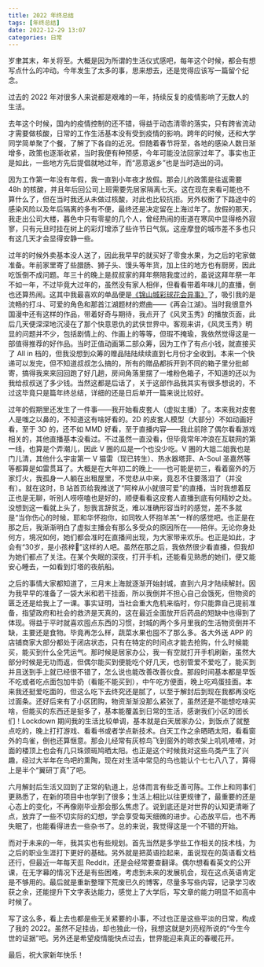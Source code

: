 ```yaml
---
title: 2022 年终总结
tags: [年终总结]
date: 2022-12-29 13:07
categories: 日常
---
```

岁聿其末，年关将至。大概是因为所谓的生活仪式感吧，每年这个时候，都会有想写点什么的冲动。今年发生了太多的事，思来想去，还是觉得应该写一篇留个纪念。

过去的 2022 年对很多人来说都是艰难的一年，持续反复的疫情影响了无数人的生活。

去年这个时候，国内的疫情控制的还不错，得益于动态清零的落实，只有跨省流动才需要做核酸，日常的工作生活基本没有受到疫情的影响。跨年的时候，还和大学同学简单聚了个餐，了解了下各自的近况。但随着春节将至，各地的感染人数日渐增多，政策也逐渐收紧，当时我便有种预感，今年可能没法回家过年了。事实也正是如此，一些地方先后提倡就地过年，而“恶意返乡”也是当时造出的词。

因为工作第一年没有年假，我一直到小年夜才放假。那会儿的政策是往返需要 48h 的核酸，并且年后回公司上班需要先居家隔离七天。这在现在来看可能也不算什么了，但在当时我还从未做过核酸，对此也比较抗拒。另外权衡了下路途中的感染风险以及年后隔离的多有不便，最终还是决定留在上海过年了。放假的那天，我走出公司大楼，暮色中只有零星的几个人，曾经热闹的街道在寒风中显得格外寂寥，只有元旦时挂在树上的彩灯增添了些许节日气氛。这座摩登的城市差不多也只有这几天才会显得安静一些。

过年的时候外卖基本没人送了，因此我早早的就买好了零食水果，为之后的宅家做准备。年前家里寄了些腊肠、狮子头、馒头等年货，加上住的地方也有厨房，因此吃饭倒不成问题。年三十的晚上是叔叔家的拜年祭陪我度过的，虽说这拜年祭一年不如一年，不过毕竟大过年的，虽然没有家人相伴，但看看带着年味儿的直播，倒也还算热闹。这其中我最喜欢的单品便是[《锦山城彩球花会异事》](https://www.bilibili.com/festival/2022bnj?bvid=BV1Nu411d7Qh)了，吸引我的是流畅的打斗、可爱的角色和那首江湖题材的燃曲——《再会江湖》。当时我很意外国漫中还有这样的作品，带着好奇与期待，我点开了《风灵玉秀》的播放页面，此后几天便深深地沉浸在了那个快意恩仇的武侠世界中。客观来讲，《风灵玉秀》明显的问题并不少，包括剧情上的、作画上的等等，但瑕不掩瑜，我依然觉得这是一部值得推荐的好作品。当时正值动画第二部众筹，因为工作了有点小钱，就直接买了 All in 档的，但我没想到众筹的赠品陆陆续续直到七月份才全收到。本来一个快递可以发完，但不知道叔叔怎么搞的，所有的赠品都拆开到不同的箱子里分批邮寄，搞得我来来回回跑了好几趟，房间角落里摆了一堆粉色箱子，不知道的还以为我给叔叔送了多少钱。当然这都是后话了，关于这部作品我其实有很多想说的，不过这毕竟只是篇年终总结，详细的还是日后单开一篇来说比较好。

过年的假期里还发生了一件事——我开始看皮套人（虚拟主播）了。本来我对皮套人是嗤之以鼻的，不知道这有啥好看的。2D 的皮套人模型（大部分）不如动画好看，至于 3D 的，还不如 MMD 好看，至于直播内容——我此前除了偶尔看看游戏相关的，其他直播基本没看过。不过虽然一直没看，但毕竟常年冲浪在互联网的第一线，也算是个弄潮儿，因此 V 圈的瓜是一个也没少吃。V 圈的大姐二姐我也是门儿清，其他什么宇宙第一 V 猫雷（现已转生）、热水器塔菲、A-Soul 圣嘉然等等都算是如雷贯耳了。大概是在大年初二的晚上——也可能是初三，看着窗外的万家灯火，我孤身一人躺在出租屋里，不觉悲从中来，竟忍不住要落泪了（并没有）。就在这时，B 站首页给我推送了“阿梓从小就很可爱”的直播，当时我想着反正也是无聊，听别人唠唠嗑也是好的，顺便看看这皮套人直播到底有何精妙之处。没想到这一看就上头了，恕我言辞贫乏，难以准确形容当时的感觉，差不多就是“当你伤心的时候，耶和华怀抱你，如同牧人怀抱羊羔”一样的感觉吧。也正是在那之后，我渐渐明白了虚拟主播会有那么多受众的原因所在——陪伴。无论你身处何方，境况如何，她们都会准时在直播间出现，为大家带来欢乐。也正是如此，才会有“30岁，是小孩梓🤡”这样的人吧。虽然在那之后，我依然很少看直播，但我却为她们都点了关注。在某个失眠的深夜，打开手机，还能看见熟悉的她们，便又能安心睡去，一如看到灯塔的夜航船。

之后的事情大家都知道了，三月末上海就逐渐开始封城，直到六月才陆续解封。因为我早早的准备了一袋大米和若干挂面，所以我倒并不担心自己会饿死，但物资的匮乏还是给我上了一课。事实证明，当社会重大危机来临时，你只能靠自己提前准备，指望政府和社会的救济是天真的，这在最近全面放开后药品的短缺中也得到了体现。得益于平时就喜欢囤点东西的习惯，封城的两个多月里我的生活物资倒并不缺，主要还是食物。毕竟再怎么样，蔬菜水果也囤不了那么多。各大外送 APP 的店铺商家大部分都处于闭店状态，只有在特定的时间点才能去抢购，什么时候能买，能买到什么全凭运气。那时候是居家办公，我一有空就打开手机刷新，虽然大部分时候是无功而返，但偶尔能买到便能吃个好几天，也别管爱不爱吃了，能买到并且送到手上就已经很不错了，怎么说也能改善改善伙食。那段时间基本都是早饭不吃或者吃点面包加牛奶（看能不能买到），中午吃方便面，晚上吃鸡蛋挂面。本来我还挺爱吃面的，但这么吃下去终究还是腻了，以至于解封后到现在我都再没吃过面条。还好后来有了小区团购，物资渐渐没那么紧张了，虽然还是不能想吃啥买啥，但能买的东西还是挺多了，基本能覆盖到日常的生活，感谢我们小区的团长们！Lockdown 期间我的生活比较单调，基本就是白天居家办公，到饭点了就整点吃的，晚上打打游戏、看看书或者学点新技术。白天工作之余晒晒太阳，看看窗外的鸟雀，倒也还算惬意。那会儿经常有灰椋鸟飞到窗外的晾衣架上叽叽喳喳，对面的楼顶上也会有几只珠颈斑鸠晒太阳。也正是这个时候我对这些鸟类产生了兴趣，经过大半年在鸟吧的熏陶，现在对生活中常见的鸟也能认个七七八八了，算得上是半个“翼研丁真”了吧。

六月解封后生活又回到了正常的轨道上，总体而言有些乏善可陈。工作上和同事们更熟悉了，在新的项目中也学到了很多；生活上相比以往更规律了，最重要的还是心态上的变化，不再像刚毕业那会那么焦虑了。说到底还是对世界的认知更清晰了点，放弃了一些不切实际的幻想，学会享受每天细微的进步。心态放平后，也不再失眠了，也能看得进去一些杂书了。总的来说，我觉得这是一个不错的开始。

而对于未来的一年，我其实也有些规划。首先当然是多学些工作相关的技术栈，为之后的职业生涯打下更好的基础。另外就是把英语捡起来，虽说现在的英语看文档还行，但最近一年每天逛 Reddit，还是会经常要查翻译。偶尔想看看英文的公开课，在无字幕的情况下还是有些困难，考虑到未来的发展机会，现在这点英语肯定是不够用的。最后就是重新整理下荒废已久的博客，尽量多写些内容，记录学习收获之余，还能提升下文字表达能力，感觉上了大学后，写文章的能力明显不如高中时候了。

写了这么多，看上去也都是些无关紧要的小事，不过也正是这些平淡的日常，构成了我的 2022。虽然不足挂齿，却也独此一份，我想这就是刘亮程所说的“今生今世的证据”吧。另外还是希望疫情能快点过去，世界能迎来真正的春暖花开。

最后，祝大家新年快乐！
